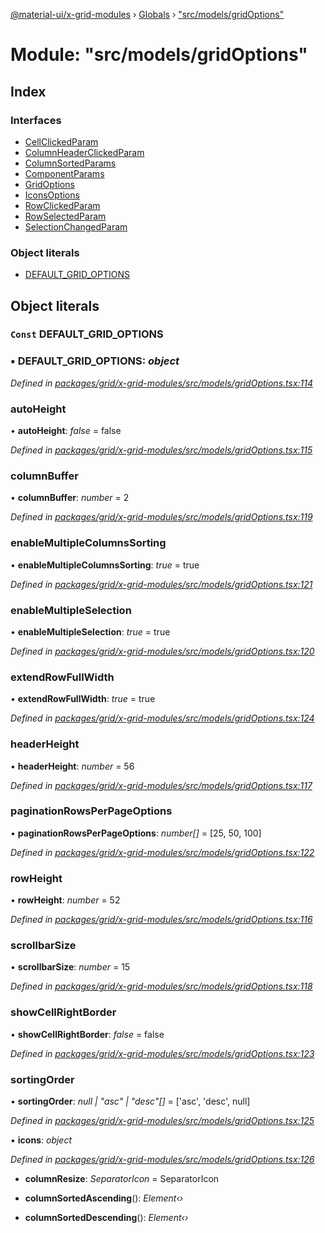 [@material-ui/x-grid-modules](../README.md) › [Globals](../globals.md) › ["src/models/gridOptions"](_src_models_gridoptions_.md)

# Module: "src/models/gridOptions"

## Index

### Interfaces

- [CellClickedParam](../interfaces/_src_models_gridoptions_.cellclickedparam.md)
- [ColumnHeaderClickedParam](../interfaces/_src_models_gridoptions_.columnheaderclickedparam.md)
- [ColumnSortedParams](../interfaces/_src_models_gridoptions_.columnsortedparams.md)
- [ComponentParams](../interfaces/_src_models_gridoptions_.componentparams.md)
- [GridOptions](../interfaces/_src_models_gridoptions_.gridoptions.md)
- [IconsOptions](../interfaces/_src_models_gridoptions_.iconsoptions.md)
- [RowClickedParam](../interfaces/_src_models_gridoptions_.rowclickedparam.md)
- [RowSelectedParam](../interfaces/_src_models_gridoptions_.rowselectedparam.md)
- [SelectionChangedParam](../interfaces/_src_models_gridoptions_.selectionchangedparam.md)

### Object literals

- [DEFAULT_GRID_OPTIONS](_src_models_gridoptions_.md#const-default_grid_options)

## Object literals

### `Const` DEFAULT_GRID_OPTIONS

### ▪ **DEFAULT_GRID_OPTIONS**: _object_

_Defined in [packages/grid/x-grid-modules/src/models/gridOptions.tsx:114](https://github.com/mui-org/material-ui-x/blob/a679779/packages/grid/x-grid-modules/src/models/gridOptions.tsx#L114)_

### autoHeight

• **autoHeight**: _false_ = false

_Defined in [packages/grid/x-grid-modules/src/models/gridOptions.tsx:115](https://github.com/mui-org/material-ui-x/blob/a679779/packages/grid/x-grid-modules/src/models/gridOptions.tsx#L115)_

### columnBuffer

• **columnBuffer**: _number_ = 2

_Defined in [packages/grid/x-grid-modules/src/models/gridOptions.tsx:119](https://github.com/mui-org/material-ui-x/blob/a679779/packages/grid/x-grid-modules/src/models/gridOptions.tsx#L119)_

### enableMultipleColumnsSorting

• **enableMultipleColumnsSorting**: _true_ = true

_Defined in [packages/grid/x-grid-modules/src/models/gridOptions.tsx:121](https://github.com/mui-org/material-ui-x/blob/a679779/packages/grid/x-grid-modules/src/models/gridOptions.tsx#L121)_

### enableMultipleSelection

• **enableMultipleSelection**: _true_ = true

_Defined in [packages/grid/x-grid-modules/src/models/gridOptions.tsx:120](https://github.com/mui-org/material-ui-x/blob/a679779/packages/grid/x-grid-modules/src/models/gridOptions.tsx#L120)_

### extendRowFullWidth

• **extendRowFullWidth**: _true_ = true

_Defined in [packages/grid/x-grid-modules/src/models/gridOptions.tsx:124](https://github.com/mui-org/material-ui-x/blob/a679779/packages/grid/x-grid-modules/src/models/gridOptions.tsx#L124)_

### headerHeight

• **headerHeight**: _number_ = 56

_Defined in [packages/grid/x-grid-modules/src/models/gridOptions.tsx:117](https://github.com/mui-org/material-ui-x/blob/a679779/packages/grid/x-grid-modules/src/models/gridOptions.tsx#L117)_

### paginationRowsPerPageOptions

• **paginationRowsPerPageOptions**: _number[]_ = [25, 50, 100]

_Defined in [packages/grid/x-grid-modules/src/models/gridOptions.tsx:122](https://github.com/mui-org/material-ui-x/blob/a679779/packages/grid/x-grid-modules/src/models/gridOptions.tsx#L122)_

### rowHeight

• **rowHeight**: _number_ = 52

_Defined in [packages/grid/x-grid-modules/src/models/gridOptions.tsx:116](https://github.com/mui-org/material-ui-x/blob/a679779/packages/grid/x-grid-modules/src/models/gridOptions.tsx#L116)_

### scrollbarSize

• **scrollbarSize**: _number_ = 15

_Defined in [packages/grid/x-grid-modules/src/models/gridOptions.tsx:118](https://github.com/mui-org/material-ui-x/blob/a679779/packages/grid/x-grid-modules/src/models/gridOptions.tsx#L118)_

### showCellRightBorder

• **showCellRightBorder**: _false_ = false

_Defined in [packages/grid/x-grid-modules/src/models/gridOptions.tsx:123](https://github.com/mui-org/material-ui-x/blob/a679779/packages/grid/x-grid-modules/src/models/gridOptions.tsx#L123)_

### sortingOrder

• **sortingOrder**: _null | "asc" | "desc"[]_ = ['asc', 'desc', null]

_Defined in [packages/grid/x-grid-modules/src/models/gridOptions.tsx:125](https://github.com/mui-org/material-ui-x/blob/a679779/packages/grid/x-grid-modules/src/models/gridOptions.tsx#L125)_

▪ **icons**: _object_

_Defined in [packages/grid/x-grid-modules/src/models/gridOptions.tsx:126](https://github.com/mui-org/material-ui-x/blob/a679779/packages/grid/x-grid-modules/src/models/gridOptions.tsx#L126)_

- **columnResize**: _SeparatorIcon_ = SeparatorIcon

- **columnSortedAscending**(): _Element‹›_

- **columnSortedDescending**(): _Element‹›_
